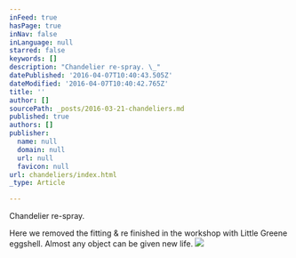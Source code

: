 ```yaml
---
inFeed: true
hasPage: true
inNav: false
inLanguage: null
starred: false
keywords: []
description: "Chandelier re-spray. \_"
datePublished: '2016-04-07T10:40:43.505Z'
dateModified: '2016-04-07T10:40:42.765Z'
title: ''
author: []
sourcePath: _posts/2016-03-21-chandeliers.md
published: true
authors: []
publisher:
  name: null
  domain: null
  url: null
  favicon: null
url: chandeliers/index.html
_type: Article

---
```

Chandelier re-spray.  

Here we removed the fitting & re finished in the workshop with Little Greene eggshell.  Almost any object can be given new life.
![](https://the-grid-user-content.s3-us-west-2.amazonaws.com/30bee1bc-6280-4641-9ff4-441d1cf8db98.jpg)